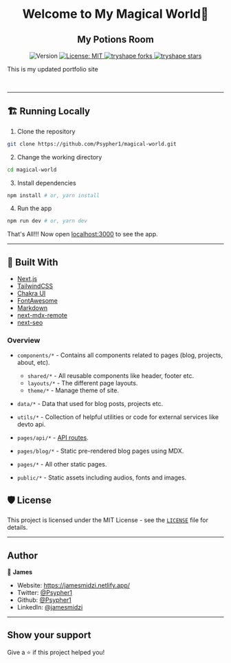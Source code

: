 <h1 align="center">Welcome to My Magical World👋</h1>
<h2 align="center">My Potions Room</h2>

<p align='center'>
  <img alt="Version" src="https://img.shields.io/badge/version-0.1.0-blue.svg?cacheSeconds=2592000" />
  <a href="#" target="_blank">
    <img alt="License: MIT" src="https://img.shields.io/badge/License-MIT-blue.svg" />
  </a>
  <a href="https://github.com/Psypher1/the-language-hub/fork" target="blank">
<img src="https://img.shields.io/github/forks/Psypher1/magical-world?style=flat-square" alt="tryshape forks"/>
</a>
<a href="https://github.com/Psypher1/magical-world/stargazers" target="blank">
<img src="https://img.shields.io/github/stars/Psypher1/magical-world?style=flat-square" alt="tryshape stars"/>
</a>

</p>

This is my updated portfolio site

<br/>

<!-- ### 🏠 [Homepage](https://jamesmidzi.com) -->

---

## 🏗️ Running Locally

1. Clone the repository

```bash
git clone https://github.com/Psypher1/magical-world.git
```

2. Change the working directory

```bash
cd magical-world
```

3. Install dependencies

```bash
npm install # or, yarn install
```

4. Run the app

```bash
npm run dev # or, yarn dev
```

That's All!!! Now open [localhost:3000](http://localhost:3000/) to see the app.

---

## 🚧 Built With

- [Next.js](https://nextjs.org)
- [TailwindCSS](https://tailwindcss.com/)
- [Chakra UI](https://chakra-ui.com/)
- [FontAwesome](https://fontawesome.com/)
- [Markdown](https://nextjs.org)
- [next-mdx-remote](https://github.com/hashicorp/next-mdx-remote)
- [next-seo](https://github.com/garmeeh/next-seo)

### Overview

- `components/*` - Contains all components related to pages (blog, projects, about, etc).
  - `shared/*` - All reusable components like header, footer etc.
  - `layouts/*` - The different page layouts.
  - `theme/*` - Manage theme of site.
- `data/*` - Data that used for blog posts, projects etc.
- `utils/*` - Collection of helpful utilities or code for external services like devto api.
- `pages/api/*` - [API routes](https://nextjs.org/docs/api-routes/introduction).
- `pages/blog/*` - Static pre-rendered blog pages using MDX.
- `pages/*` - All other static pages.

- `public/*` - Static assets including audios, fonts and images.

## 🛡️ License

This project is licensed under the MIT License - see the [`LICENSE`](LICENSE) file for details.

---

## Author

👤 **James**

- Website: https://jamesmidzi.netlify.app/
- Twitter: [@Psypher1](https://twitter.com/Psypher1)
- Github: [@Psypher1](https://github.com/Psypher1)
- LinkedIn: [@jamesmidzi](https://linkedin.com/in/jamesmidzi)

---

## Show your support

Give a ⭐️ if this project helped you!
